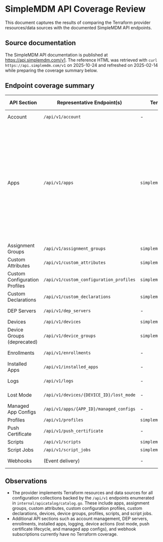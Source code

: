 # SimpleMDM API Coverage Review

This document captures the results of comparing the Terraform provider resources/data sources with the documented SimpleMDM API endpoints.

## Source documentation

The SimpleMDM API documentation is published at https://api.simplemdm.com/v1. The reference HTML was retrieved with `curl https://api.simplemdm.com/v1` on 2025-10-24 and refreshed on 2025-02-14 while preparing the coverage summary below.

## Endpoint coverage summary

| API Section | Representative Endpoint(s) | Terraform Resource | Terraform Data Source | Coverage Notes |
|-------------|----------------------------|--------------------|-----------------------|----------------|
| Account | `/api/v1/account` | - | - | Not covered |
| Apps | `/api/v1/apps` | `simplemdm_app` | `simplemdm_app` | Covered (resource supports App Store, bundle identifier, and binary uploads; state reflects deploy status, processing status, install channels, timestamps, and store metadata) |
| Assignment Groups | `/api/v1/assignment_groups` | `simplemdm_assignmentgroup` | `simplemdm_assignmentgroup` | Covered |
| Custom Attributes | `/api/v1/custom_attributes` | `simplemdm_attribute` | `simplemdm_attribute` | Covered |
| Custom Configuration Profiles | `/api/v1/custom_configuration_profiles` | `simplemdm_customprofile` | `simplemdm_customprofile` | Covered |
| Custom Declarations | `/api/v1/custom_declarations` | `simplemdm_customdeclaration` | `simplemdm_customdeclaration` | Covered |
| DEP Servers | `/api/v1/dep_servers` | - | - | Not covered |
| Devices | `/api/v1/devices` | `simplemdm_device` | `simplemdm_device` | Covered |
| Device Groups (deprecated) | `/api/v1/device_groups` | `simplemdm_devicegroup` | `simplemdm_devicegroup` | Covered |
| Enrollments | `/api/v1/enrollments` | - | - | Not covered |
| Installed Apps | `/api/v1/installed_apps` | - | - | Not covered |
| Logs | `/api/v1/logs` | - | - | Not covered |
| Lost Mode | `/api/v1/devices/{DEVICE_ID}/lost_mode` | - | - | Not covered |
| Managed App Configs | `/api/v1/apps/{APP_ID}/managed_configs` | - | - | Not covered |
| Profiles | `/api/v1/profiles` | `simplemdm_profile` | `simplemdm_profile` | Covered |
| Push Certificate | `/api/v1/push_certificate` | - | - | Not covered |
| Scripts | `/api/v1/scripts` | `simplemdm_script` | `simplemdm_script` | Covered |
| Script Jobs | `/api/v1/script_jobs` | `simplemdm_scriptjob` | `simplemdm_scriptjob` | Covered |
| Webhooks | (Event delivery) | - | - | Not covered |

## Observations

- The provider implements Terraform resources and data sources for all configuration collections backed by the `/api/v1` endpoints enumerated in `internal/apicatalog/catalog.go`. These include apps, assignment groups, custom attributes, custom configuration profiles, custom declarations, devices, device groups, profiles, scripts, and script jobs.
- Additional API sections such as account management, DEP servers, enrollments, installed apps, logging, device actions (lost mode, push certificate lifecycle, and managed app configs), and webhook subscriptions currently have no Terraform coverage.
